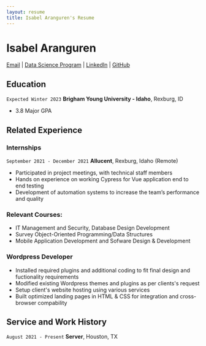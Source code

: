 ```yaml
---
layout: resume
title: Isabel Aranguren's Resume
---
```

# Isabel Aranguren 
<div id="webaddress">
<a href="isabelarangurenl01@gmail.com">Email</a>
| <a href="https://byuidatascience.github.io/development.html">Data Science Program</a>
| <a href="https://www.linkedin.com/in/isabel-aranguren-a6a4a0215/">LinkedIn</a>
| <a href="https://github.com/isabelaranguren">GitHub</a>
</div>

<!-- https://www.monique.tech/the-art-of-markdown -->


## Education
`Expected Winter 2023`
__Brigham Young University - Idaho__, Rexburg, ID

- 3.8 Major GPA

## Related Experience

### Internships

`September 2021 - December 2021`
__Allucent__, Rexburg, Idaho (Remote)
- Participated in project meetings, with technical staff members
- Hands on experience on working Cypress for Vue application end to end testing
- Development of automation systems to increase the team’s performance and quality


### Relevant Courses:
- IT Management and Security, Database Design Development
- Survey Object-Oriented Programming/Data Structures
- Mobile Application Development and Sofware Design & Development

### Wordpress Developer
- Installed required plugins and additional coding to fit final design and fuctionality requirements 
- Modified existing Wordpress themes and plugins as per clients's request 
- Setup client's website hosting using various services 
- Built optimized landing pages in HTML & CSS for integration and cross-browser compability 

## Service and Work History

`August 2021 - Present`
__Server__, Houston, TX




